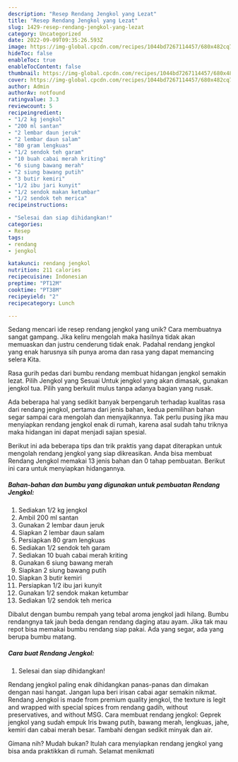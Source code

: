 ```yaml
---
description: "Resep Rendang Jengkol yang Lezat"
title: "Resep Rendang Jengkol yang Lezat"
slug: 1429-resep-rendang-jengkol-yang-lezat
category: Uncategorized
date: 2022-09-09T09:35:26.593Z
image: https://img-global.cpcdn.com/recipes/1044bd7267114457/680x482cq70/rendang-jengkol-foto-resep-utama.jpg
hideToc: false
enableToc: true
enableTocContent: false
thumbnail: https://img-global.cpcdn.com/recipes/1044bd7267114457/680x482cq70/rendang-jengkol-foto-resep-utama.jpg
cover: https://img-global.cpcdn.com/recipes/1044bd7267114457/680x482cq70/rendang-jengkol-foto-resep-utama.jpg
author: Admin
authorAv: notfound
ratingvalue: 3.3
reviewcount: 5
recipeingredient:
- "1/2 kg jengkol"
- "200 ml santan"
- "2 lembar daun jeruk"
- "2 lembar daun salam"
- "80 gram lengkuas"
- "1/2 sendok teh garam"
- "10 buah cabai merah kriting"
- "6 siung bawang merah"
- "2 siung bawang putih"
- "3 butir kemiri"
- "1/2 ibu jari kunyit"
- "1/2 sendok makan ketumbar"
- "1/2 sendok teh merica"
recipeinstructions:

- "Selesai dan siap dihidangkan!"
categories:
- Resep
tags:
- rendang
- jengkol

katakunci: rendang jengkol 
nutrition: 211 calories
recipecuisine: Indonesian
preptime: "PT12M"
cooktime: "PT38M"
recipeyield: "2"
recipecategory: Lunch

---
```





Sedang mencari ide resep rendang jengkol yang unik? Cara membuatnya sangat gampang. Jika keliru mengolah maka hasilnya tidak akan memuaskan dan justru cenderung tidak enak. Padahal rendang jengkol yang enak harusnya sih punya aroma dan rasa yang dapat memancing selera Kita.





Rasa gurih pedas dari bumbu rendang membuat hidangan jengkol semakin lezat. Pilih Jengkol yang Sesuai Untuk jengkol yang akan dimasak, gunakan jengkol tua. Pilih yang berkulit mulus tanpa adanya bagian yang rusak.

Ada beberapa hal yang sedikit banyak berpengaruh terhadap kualitas rasa dari rendang jengkol, pertama dari jenis bahan, kedua pemilihan bahan segar sampai cara mengolah dan menyajikannya. Tak perlu pusing jika mau menyiapkan rendang jengkol enak di rumah, karena asal sudah tahu triknya maka hidangan ini dapat menjadi sajian spesial.






Berikut ini ada beberapa tips dan trik praktis yang dapat diterapkan untuk mengolah rendang jengkol yang siap dikreasikan. Anda bisa membuat Rendang Jengkol memakai 13 jenis bahan dan 0 tahap pembuatan. Berikut ini cara untuk menyiapkan hidangannya.

<!--inarticleads1-->

##### Bahan-bahan dan bumbu yang digunakan untuk pembuatan Rendang Jengkol:

1. Sediakan 1/2 kg jengkol
1. Ambil 200 ml santan
1. Gunakan 2 lembar daun jeruk
1. Siapkan 2 lembar daun salam
1. Persiapkan 80 gram lengkuas
1. Sediakan 1/2 sendok teh garam
1. Sediakan 10 buah cabai merah kriting
1. Gunakan 6 siung bawang merah
1. Siapkan 2 siung bawang putih
1. Siapkan 3 butir kemiri
1. Persiapkan 1/2 ibu jari kunyit
1. Gunakan 1/2 sendok makan ketumbar
1. Sediakan 1/2 sendok teh merica


Dibalut dengan bumbu rempah yang tebal aroma jengkol jadi hilang. Bumbu rendangnya tak jauh beda dengan rendang daging atau ayam. Jika tak mau repot bisa memakai bumbu rendang siap pakai. Ada yang segar, ada yang berupa bumbu matang. 

<!--inarticleads2-->

##### Cara buat Rendang Jengkol:


1. Selesai dan siap dihidangkan!

Rendang jengkol paling enak dihidangkan panas-panas dan dimakan dengan nasi hangat. Jangan lupa beri irisan cabai agar semakin nikmat. Rendang Jengkol is made from premium quality jengkol, the texture is legit and wrapped with special spices from rendang gadih, without preservatives, and without MSG. Cara membuat rendang jengkol: Geprek jengkol yang sudah empuk Iris bwang putih, bawang merah, lengkuas, jahe, kemiri dan cabai merah besar. Tambahi dengan sedikit minyak dan air. 

Gimana nih? Mudah bukan? Itulah cara menyiapkan rendang jengkol yang bisa anda praktikkan di rumah. Selamat menikmati
